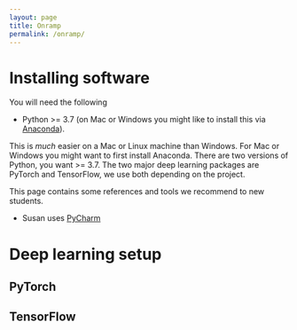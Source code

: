 ```yaml
---
layout: page
title: Onramp
permalink: /onramp/
---
```


# Installing software

You will need the following

  - Python >= 3.7 (on Mac or Windows you might like to install this via [Anaconda](https://www.anaconda.com/distribution/)).
  
This is *much* easier on a Mac or Linux machine than Windows. For Mac or Windows you might want to first install Anaconda. There are two versions of Python, you want >= 3.7. The two major deep learning packages are PyTorch and TensorFlow, we use both depending on the project.

This page contains some references and tools we recommend to new students.

  * Susan uses [PyCharm](https://www.jetbrains.com/pycharm/)
  
# Deep learning setup

## PyTorch

## TensorFlow
